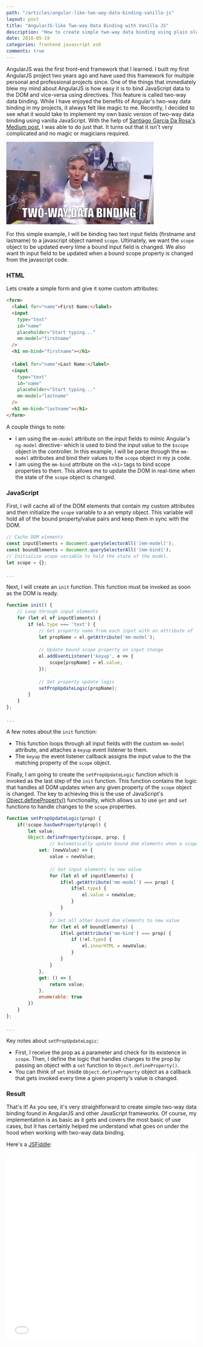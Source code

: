 ```yaml
---
path: "/articles/angular-like-two-way-data-binding-vanilla-js"
layout: post
title: "AngularJS-like Two-way Data Binding with Vanilla JS"
description: "How to create simple two-way data binding using plain ole vanilla javascript."
date: 2018-05-19
categories: frontend javascript es6
comments: true
---
```


AngularJS was the first front-end framework that I learned. I built my first AngularJS project two years ago and have used this framework for multiple personal and professional projects since. One of the things that immediately blew my mind about AngularJS is how easy it is to bind JavaScript data to the DOM and vice-versa using directives. This feature is called two-way data binding. While I have enjoyed the benefits of Angular's two-way data binding in my projects, it always felt like magic to me. Recently, I decided to see what it would take to implement my own basic version of two-way data binding using vanilla JavaScript. With the help of [Santiago García Da Rosa's Medium post](https://medium.com/frontend-fun/js-vanilla-two-way-binding-5a29bc86c787), I was able to do just that. It turns out that it isn't very complicated and no magic or magicians required.

![Two-Way Data Binding - Mind Blown](../assets/img/two-way-binding.gif "Two-Way Data Binding - Mind Blown")

For this simple example, I will be binding two text input fields (firstname and lastname) to a javascript object named `scope`. Ultimately, we want the `scope` object to be updated every time a bound input field is changed. We also want th input field to be updated when a bound scope property is changed from the javascript code.

### HTML

Lets create a simple form and give it some custom attributes:

```html
<form>
  <label for="name">First Name:</label>
  <input
    type="text"
    id="name"
    placeholder="Start typing..."
    mm-model="firstname"
  />
  <h1 mm-bind="firstname"></h1>

  <label for="name">Last Name:</label>
  <input
    type="text"
    id="name"
    placeholder="Start typing..."
    mm-model="lastname"
  />
  <h1 mm-bind="lastname"></h1>
</form>
```

A couple things to note:

- I am using the `mm-model` attribute on the input fields to mimic Angular's `ng-model` directive- which is used to bind the input value to the `$scope` object in the controller. In this example, I will be parse through the `mm-model` attributes and bind their values to the `scope` object in my js code.
- I am using the `mm-bind` attribute on the `<h1>` tags to bind scope properties to them. This allows me to update the DOM in real-time when the state of the `scope` object is changed.

### JavaScript

First, I will cache all of the DOM elements that contain my custom attributes and then initialize the `scope` variable to a an empty object. This variable will hold all of the bound property/value pairs and keep them in sync with the DOM.

```javascript
// Cache DOM elements
const inputElements = document.querySelectorAll('[mm-model]');
const boundElements = document.querySelectorAll('[mm-bind]');
// Initialize scope variable to hold the state of the model.
let scope = {};

...

```

Next, I will create an `init` function. This function must be invoked as soon as the DOM is ready.

```javascript
function init() {
    // Loop through input elements
    for (let el of inputElements) {
        if (el.type === 'text') {
            // Get property name from each input with an attribute of 'mm-model'
            let propName = el.getAttribute('mm-model');

            // Update bound scope property on input change
            el.addEventListener('keyup', e => {
                scope[propName] = el.value;
            });

            // Set property update logic
            setPropUpdateLogic(propName);
        }
    }
};

...
```

A few notes about the `init` function:

- This function loops through all input fields with the custom `mm-model` attribute, and attaches a `keyup` event listener to them.
- The `keyup` the event listener callback assigns the input value to the the matching property of the `scope` object.

Finally, I am going to create the `setPropUpdateLogic` function which is invoked as the last step of the `init` function. This function contains the logic that handles all DOM updates when any given property of the `scope` object is changed. The key to achieving this is the use of JavaScript's [Object.defineProperty()](https://developer.mozilla.org/en-US/docs/Web/JavaScript/Reference/Global_Objects/Object/defineProperty) functionality, which allows us to use `get` and `set` functions to handle changes to the `scope` properties.

```javascript
function setPropUpdateLogic(prop) {
    if(!scope.hasOwnProperty(prop)) {
        let value;
        Object.defineProperty(scope, prop, {
                // Automatically update bound dom elements when a scope property is set to a new value
            set: (newValue) => {
                value = newValue;

                // Set input elements to new value
                for (let el of inputElements) {
                    if(el.getAttribute('mm-model') === prop) {
                        if(el.type) {
                            el.value = newValue;
                        }
                    }
                }
                // Set all other bound dom elements to new value
                for (let el of boundElements) {
                    if(el.getAttribute('mm-bind') === prop) {
                        if (!el.type) {
                            el.innerHTML = newValue;
                        }
                    }
                }
            },
            get: () => {
                return value;
            },
            enumerable: true
        })
    }
};

...
```

Key notes about `setPropUpdateLogic`:

- First, I receive the prop as a parameter and check for its existence in `scope`. Then, I define the logic that handles changes to the prop by passing an object with a `set` function to `Object.defineProperty()`.
- You can think of `set` inside `Object.defineProperty` object as a callback that gets invoked every time a given property's value is changed.

### Result

That's it! As you see, it's very straightforward to create simple two-way data binding found in AngularJS and other JavaScript frameworks. Of course, my implementation is as basic as it gets and covers the most basic of use cases, but it has certainly helped me understand what goes on under the hood when working with two-way data binding.

Here's a [JSFiddle](https://jsfiddle.net/michaelmov/5zj353vr/):

<iframe width="100%" height="500" src="//jsfiddle.net/michaelmov/5zj353vr/embedded/js,html,result/dark/" allowpaymentrequest allowfullscreen="allowfullscreen" frameborder="0"></iframe>